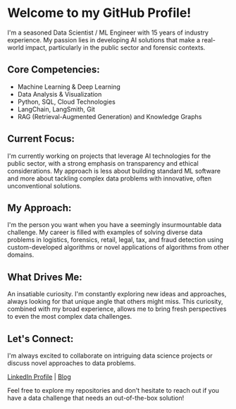 # Welcome to my GitHub Profile!

I'm a seasoned Data Scientist / ML Engineer with 15 years of industry experience. My passion lies in developing AI solutions that make a real-world impact, particularly in the public sector and forensic contexts.

## Core Competencies:
- Machine Learning & Deep Learning
- Data Analysis & Visualization
- Python, SQL, Cloud Technologies
- LangChain, LangSmith, Git
- RAG (Retrieval-Augmented Generation) and Knowledge Graphs

## Current Focus:
I'm currently working on projects that leverage AI technologies for the public sector, with a strong emphasis on transparency and ethical considerations. My approach is less about building standard ML software and more about tackling complex data problems with innovative, often unconventional solutions.

## My Approach:
I'm the person you want when you have a seemingly insurmountable data challenge. My career is filled with examples of solving diverse data problems in logistics, forensics, retail, legal, tax, and fraud detection using custom-developed algorithms or novel applications of algorithms from other domains.

## What Drives Me:
An insatiable curiosity. I'm constantly exploring new ideas and approaches, always looking for that unique angle that others might miss. This curiosity, combined with my broad experience, allows me to bring fresh perspectives to even the most complex data challenges.

## Let's Connect:
I'm always excited to collaborate on intriguing data science projects or discuss novel approaches to data problems.

[LinkedIn Profile](https://www.linkedin.com/in/lena-aretz-0a305285/) | [Blog](https://yourcupofdata.com/)

Feel free to explore my repositories and don't hesitate to reach out if you have a data challenge that needs an out-of-the-box solution!
